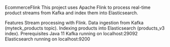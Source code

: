 EcommerceFlink 
This project uses Apache Flink to process real-time product streams from Kafka and index them into Elasticsearch.

Features
Stream processing with Flink.
Data ingestion from Kafka (myteck_products topic).
Indexing products into Elasticsearch (products_v3 index).
Prerequisites
Java 11
Kafka running on localhost:29092
Elasticsearch running on localhost:9200
